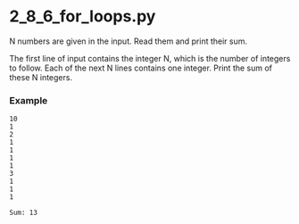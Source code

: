 # 2_8_6_for_loops.py


N numbers are given in the input. Read them and print their sum.

The first line of input contains the integer N, which is the number of integers to follow. 
Each of the next N lines contains one integer. Print the sum of these N integers.

### Example
```text
10
1
2
1
1
1
1
3
1
1
1

Sum: 13

```